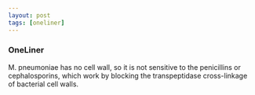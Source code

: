 ```yaml
---
layout: post
tags: [oneliner]
---
```



### OneLiner

M. pneumoniae has no cell wall, so it is not sensitive to the penicillins or cephalosporins, which work by blocking the transpeptidase cross-linkage of bacterial cell walls.
